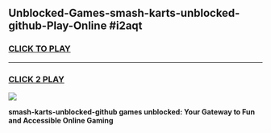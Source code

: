 
## Unblocked-Games-smash-karts-unblocked-github-Play-Online #i2aqt
<h3>
<a href="https://news.freeplayer.one?title=smash-karts-unblocked-github&ref=3">CLICK TO PLAY</a></h3>
<hr>

<h3>
<a href="https://news.freeplayer.one?title=smash-karts-unblocked-github&ref=3">CLICK 2 PLAY</a>
  
</h3>

<a href="https://news.freeplayer.one?title=smash-karts-unblocked-github&ref=3"><img src="https://clearcache.store/games.png"></a>


**smash-karts-unblocked-github games unblocked: Your Gateway to Fun and Accessible Online Gaming**
